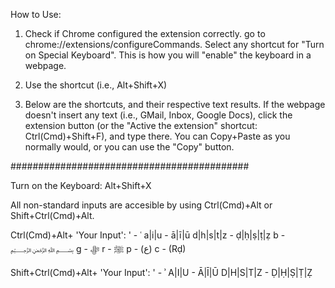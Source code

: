 How to Use:

1) Check if Chrome configured the extension correctly. go to chrome://extensions/configureCommands.
Select any shortcut for "Turn on Special Keyboard". This is how you will "enable" the keyboard in a webpage.

2) Use the shortcut (i.e., Alt+Shift+X)

3) Below are the shortcuts, and their respective text results. If the webpage doesn't insert any text (i.e., GMail, Inbox, Google Docs), 
click the extension button (or the "Active the extension" shortcut: Ctrl(Cmd)+Shift+F), and type there. You can Copy+Paste as you normally would, or you can use the "Copy" button.

###########################################

Turn on the Keyboard: Alt+Shift+X

All non-standard inputs are accesible by using Ctrl(Cmd)+Alt or Shift+Ctrl(Cmd)+Alt.

Ctrl(Cmd)+Alt+ 'Your Input':
'        - ʿ
a|i|u       - ā|ī|ū
d|h|s|t|z   - ḍ|ḥ|ṣ|ṭ|ẓ
b        - ﷽
g        - ﷻ
r        - ﷺ
p        - (ع)
c        - (Rḍ)

Shift+Ctrl(Cmd)+Alt+ 'Your Input':
'        - ʾ
A|I|U       - Ā|Ī|Ū
D|H|S|T|Z   - Ḍ|Ḥ|Ṣ|Ṭ|Ẓ